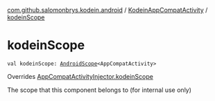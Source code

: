 [com.github.salomonbrys.kodein.android](../index.md) / [KodeinAppCompatActivity](index.md) / [kodeinScope](.)

# kodeinScope

`val kodeinScope: `[`AndroidScope`](../-android-scope/index.md)`<AppCompatActivity>`

Overrides [AppCompatActivityInjector.kodeinScope](../-app-compat-activity-injector/kodein-scope.md)

The scope that this component belongs to (for internal use only)

